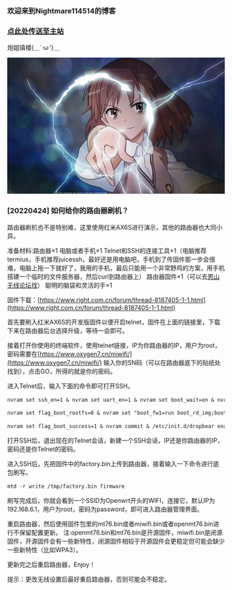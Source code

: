 ### 欢迎来到Nightmare114514的博客

### [点此处传送至主站](nightmare114514.github.io)

炮姐镇楼(＿`·ω·′)＿

<img src="炮姐.png" alt="炮姐.png" title="炮姐天下第一！">

### [20220424] 如何给你的路由器刷机？

路由器刷机也不是特别难，这里使用红米AX6S进行演示，其他的路由器也大同小异。
  
准备材料:路由器×1
       电脑或者手机×1
       Telnet和SSH的连接工具×1（电脑推荐termius，手机推荐juicessh，最好还是用电脑吧，手机到了传固件那一步会很难，电脑上拖一下就好了，我用的手机，最后只能用一个非常野鸡的方案，用手机搭建一个临时的文件服务器，然后curl到路由器上）
       路由器固件×1（可以去[恩山无线论坛找](https://www.right.com.cn/)）
       聪明的脑袋和灵活的手×1
         
固件下载：[https://www.right.com.cn/forum/thread-8187405-1-1.html](https://www.right.com.cn/forum/thread-8187405-1-1.html)

首先要刷入红米AX6S的开发版固件以便开启telnet，固件在上面的链接里，下载下来在路由器后台选择升级，等待一会即可。

接着打开你使用的终端软件，使用telnet链接，IP为你路由器的IP，用户为root，密码需要在[https://www.oxygen7.cn/miwifi/](https://www.oxygen7.cn/miwifi/)
输入你的SN码（可以在路由器底下的贴纸处找到），点击GO，所得的就是你的密码。

进入Telnet后，输入下面的命令即可打开SSH。

```markdown
nvram set ssh_en=1 & nvram set uart_en=1 & nvram set boot_wait=on & nvram set bootdelay=3 & nvram set flag_try_sys1_failed=0 & nvram set flag_try_sys2_failed=1
```

``` markdown
nvram set flag_boot_rootfs=0 & nvram set "boot_fw1=run boot_rd_img;bootm"
```

```markdown
nvram set flag_boot_success=1 & nvram commit & /etc/init.d/dropbear enable & /etc/init.d/dropbear start
```

打开SSH后，退出现在的Telnet会话，新建一个SSH会话，IP还是你路由器的IP，密码还是你Telnet的密码。

进入SSH后，先把固件中的factory.bin上传到路由器，接着输入一下命令进行底包刷写。

```markdown
mtd -r write /tmp/factory.bin firmware
```

刷写完成后，你就会看到一个SSID为Openwrt开头的WIFI，连接它，默认IP为192.168.6.1，用户为root，密码为password，即可进入路由器管理界面。

重启路由器，然后使用固件包里的mt76.bin或者miwifi.bin或者openmt76.bin进行不保留配置更新。
注:openmt76.bin和mt76.bin是开源固件，miwifi.bin是闭源固件，开源固件会有一些新特性，闭源固件相较于开源固件会更稳定但可能会缺少一些新特性（比如WPA3）。

更新完之后重启路由器，Enjoy！

提示：更改无线设置后最好重启路由器，否则可能会不稳定。
